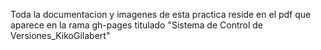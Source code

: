 Toda la documentacion y imagenes de esta practica reside en el pdf que aparece en la rama gh-pages titulado "Sistema de Control de Versiones_KikoGilabert"